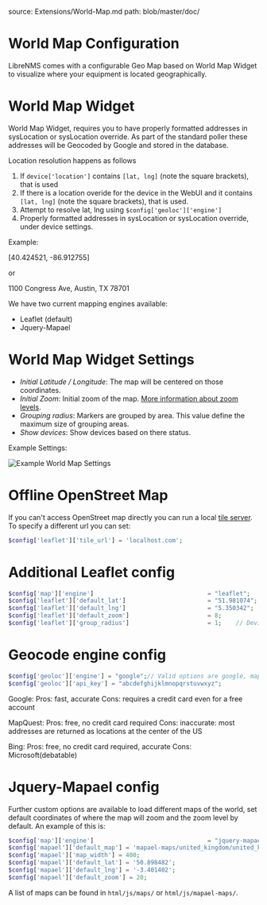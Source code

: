 source: Extensions/World-Map.md
path: blob/master/doc/

# World Map Configuration

LibreNMS comes with a configurable Geo Map based on World Map Widget
to visualize where your equipment is located geographically.

# World Map Widget

World Map Widget, requires you to have properly formatted addresses in
sysLocation or sysLocation override. As part of the standard poller
these addresses will be Geocoded by Google and stored in the database.

Location resolution happens as follows

 1. If `device['location']` contains `[lat, lng]` (note the square
    brackets), that is used
 1. If there is a location overide for the device in the WebUI and it
    contains `[lat, lng]` (note the square brackets), that is used.
 1. Attempt to resolve lat, lng using `$config['geoloc']['engine']`
 1. Properly formatted addresses in sysLocation or sysLocation
    override, under device settings.

Example:

[40.424521, -86.912755]

or

1100 Congress Ave, Austin, TX 78701

We have two current mapping engines available:

- Leaflet (default)
- Jquery-Mapael

# World Map Widget Settings

- *Initial Latitude / Longitude*: The map will be centered on those
  coordinates.
- *Initial Zoom*: Initial zoom of the map. [More information about
  zoom levels](https://wiki.openstreetmap.org/wiki/Zoom_levels).
- *Grouping radius*: Markers are grouped by area. This value define
  the maximum size of grouping areas.
- *Show devices*: Show devices based on there status.

Example Settings:

![Example World Map Settings](/img/world-map-widget-settings.png)

# Offline OpenStreet Map

If you can't access OpenStreet map directly you can run a local [tile
server](http://wiki.openstreetmap.org/wiki/Tile_servers). To specify a
different url you can set:

```php
$config['leaflet']['tile_url'] = 'localhost.com';
```

# Additional Leaflet config

```php
$config['map']['engine']                                = "leaflet";
$config['leaflet']['default_lat']                       = "51.981074";
$config['leaflet']['default_lng']                       = "5.350342";
$config['leaflet']['default_zoom']                      = 8;    
$config['leaflet']['group_radius']                      = 1;    // Device grouping radius in KM default 80KM
```

# Geocode engine config

```php
$config['geoloc']['engine'] = "google";// Valid options are google, mapquest or bing
$config['geoloc']['api_key'] = "abcdefghijklmnopqrstuvwxyz";
```

Google:
Pros: fast, accurate
Cons: requires a credit card even for a free account

MapQuest:
Pros: free, no credit card required
Cons: inaccurate: most addresses are returned as locations at the center of the US

Bing:
Pros: free, no credit card required, accurate
Cons: Microsoft(debatable)


# Jquery-Mapael config

Further custom options are available to load different maps of the
world, set default coordinates of where the map will zoom and the zoom
level by default. An example of this is:

```php
$config['map']['engine']                                = "jquery-mapael";
$config['mapael']['default_map'] = 'mapael-maps/united_kingdom/united_kingdom.js';
$config['mapael']['map_width'] = 400;
$config['mapael']['default_lat'] = '50.898482';
$config['mapael']['default_lng'] = '-3.401402';
$config['mapael']['default_zoom'] = 20;
```

A list of maps can be found in ```html/js/maps/``` or ```html/js/mapael-maps/```.
